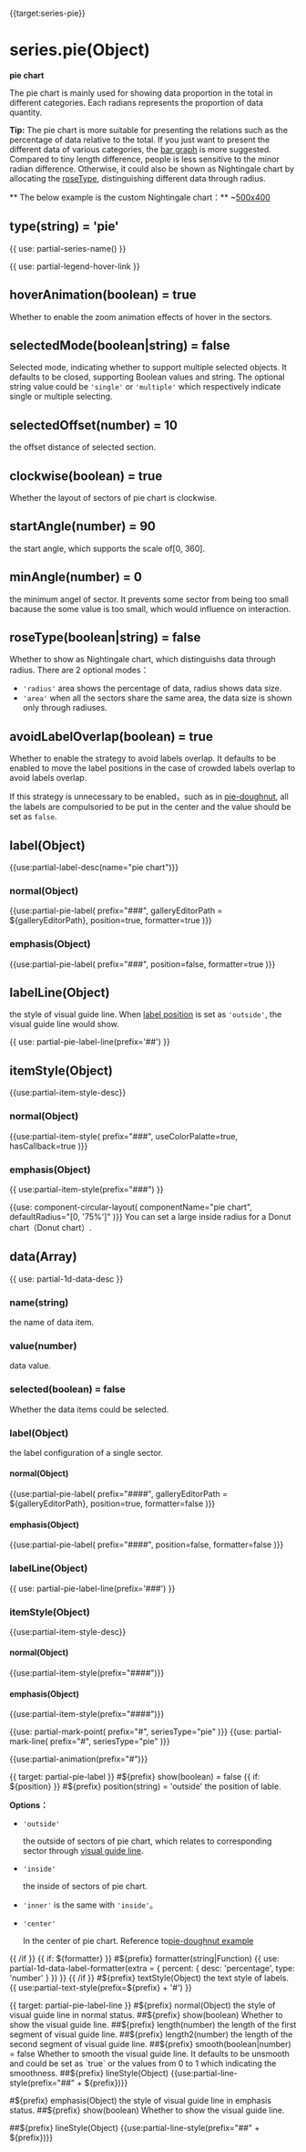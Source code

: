 {{target:series-pie}}

# series.pie(Object)

**pie chart**

The pie chart is mainly used for showing data proportion in the total in different categories. Each radians represents the proportion of data quantity.


**Tip:** The pie chart is more suitable for presenting the relations such as the percentage of data relative to the total. If you just want to present the different data of various categories, the [bar graph](bar) is more suggested. Compared to tiny length difference,  people is less sensitive to the minor radian difference. Otherwise, it could also be shown as Nightingale chart by allocating the [roseType](~series-pie.roseType), distinguishing different data through radius. 

** The below example is the custom Nightingale chart：**
~[500x400](${galleryViewPath}pie-custom&edit=1&reset=1)

## type(string) = 'pie'

{{ use: partial-series-name() }}

{{ use: partial-legend-hover-link }}

## hoverAnimation(boolean) = true
Whether to enable the zoom animation effects of hover in the sectors.

## selectedMode(boolean|string) = false
Selected mode, indicating whether to support multiple selected objects. It defaults to be closed, supporting Boolean values and string. The optional string value could be `'single'` or `'multiple'` which respectively indicate single or multiple selecting.


## selectedOffset(number) = 10
the offset distance of selected section.

## clockwise(boolean) = true
Whether the layout of sectors of pie chart is clockwise.

## startAngle(number) = 90
the start angle, which supports the scale of[0, 360].

## minAngle(number) = 0
the minimum angel of sector. It prevents some sector from being too small bacause the some value is too small, which would influence on interaction. 

## roseType(boolean|string) = false
Whether to show as Nightingale chart, which distinguishs data through radius. There are 2 optional modes：

+ `'radius'` area shows the percentage of data, radius shows data size. 
+ `'area'` when all the sectors share the same area, the data size is shown only through radiuses.

## avoidLabelOverlap(boolean) = true
Whether to enable the strategy to avoid labels overlap. It defaults to be enabled to move the label positions in the case of crowded labels overlap to avoid labels overlap.

If this strategy is unnecessary to be enabled，such as in [pie-doughnut](${galleryEditorPath}pie-doughnut), all the labels are compulsoried to be put in the center and the value should be set as `false`. 

## label(Object)
{{use:partial-label-desc(name="pie chart")}}
### normal(Object)
{{use:partial-pie-label(
    prefix="###",
    galleryEditorPath = ${galleryEditorPath},
    position=true,
    formatter=true
)}}
### emphasis(Object)
{{use:partial-pie-label(
    prefix="###",
    position=false,
    formatter=true
)}}

## labelLine(Object)
the style of visual guide line. When [label position](~series-pie.label.normal.position) is set as `'outside'`, the visual guide line would show.           

{{ use: partial-pie-label-line(prefix='##') }}

## itemStyle(Object)
{{use:partial-item-style-desc}}
### normal(Object)
{{use:partial-item-style(
    prefix="###",
    useColorPalatte=true,
    hasCallback=true
)}}
### emphasis(Object)
{{ use:partial-item-style(prefix="###") }}

{{use: component-circular-layout(
    componentName="pie chart",
    defaultRadius="[0, '75%']"
)}}
You can set a large inside radius for a Donut chart（Donut chart）.  

## data(Array)
{{ use: partial-1d-data-desc }}
### name(string)
the name of data item.
### value(number)
data value.
### selected(boolean) = false
Whether the data items could be selected.

### label(Object)
the label configuration of a single sector.

#### normal(Object)
{{use:partial-pie-label(
    prefix="####",
    galleryEditorPath = ${galleryEditorPath},
    position=true,
    formatter=false
)}}
#### emphasis(Object)
{{use:partial-pie-label(
    prefix="####",
    position=false,
    formatter=false
)}}

### labelLine(Object)
{{ use: partial-pie-label-line(prefix='###') }}

### itemStyle(Object)
{{use:partial-item-style-desc}}
#### normal(Object)
{{use:partial-item-style(prefix="####")}}
#### emphasis(Object)
{{use:partial-item-style(prefix="####")}}

{{use: partial-mark-point(
    prefix="#",
    seriesType="pie"
)}}
{{use: partial-mark-line(
    prefix="#",
    seriesType="pie"
)}}

{{use:partial-animation(prefix="#")}}




{{ target: partial-pie-label }}
#${prefix} show(boolean) = false
{{ if: ${position} }}
#${prefix} position(string) = 'outside'
the position of lable.

**Options：**
+ `'outside'`

    the outside of sectors of pie chart, which relates to corresponding sector through [visual guide line](~series-pie.labelLine).

+ `'inside'`

    the inside of sectors of pie chart.

+ `'inner'` is the same with `'inside'`。
+ `'center'`

    In the center of pie chart. Reference to[pie-doughnut example](${galleryEditorPath}pie-doughnut)

{{ /if }}
{{ if: ${formatter} }}
#${prefix} formatter(string|Function)
{{ use: partial-1d-data-label-formatter(extra = {
    percent: {
        desc: 'percentage',
        type: 'number'
    }
}) }}
{{ /if }}
#${prefix} textStyle(Object)
the text style of labels.
{{ use:partial-text-style(prefix=${prefix} + '#') }}



{{ target: partial-pie-label-line }}
#${prefix} normal(Object)
the style of visual guide line in normal status.
##${prefix} show(boolean)
Whether to show the visual guide line.
##${prefix} length(number)
the length of the first segment of visual guide line.
##${prefix} length2(number)
the length of the second segment of visual guide line.
##${prefix} smooth(boolean|number) = false
Whether to smooth the visual guide line. It defaults to be unsmooth and could be set as `true` or the values from 0 to 1 which indicating the smoothness.   
##${prefix} lineStyle(Object)
{{use:partial-line-style(prefix="##" + ${prefix})}}

#${prefix} emphasis(Object)
the style of visual guide line in emphasis status.
##${prefix} show(boolean)
Whether to show the visual guide line.

##${prefix} lineStyle(Object)
{{use:partial-line-style(prefix="##" + ${prefix})}}

